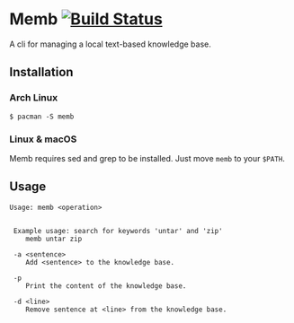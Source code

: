 # Memb [![Build Status](https://travis-ci.org/jerben/memb.svg?branch=master)](https://travis-ci.org/jerben/memb)

A cli for managing a local text-based knowledge base.

## Installation

### Arch Linux

```
$ pacman -S memb
```

### Linux & macOS

Memb requires sed and grep to be installed.
Just move `memb` to your `$PATH`.

## Usage

```
Usage: memb <operation>


 Example usage: search for keywords 'untar' and 'zip'
    memb untar zip

 -a <sentence>
    Add <sentence> to the knowledge base.

 -p
    Print the content of the knowledge base.

 -d <line>
    Remove sentence at <line> from the knowledge base.
```
